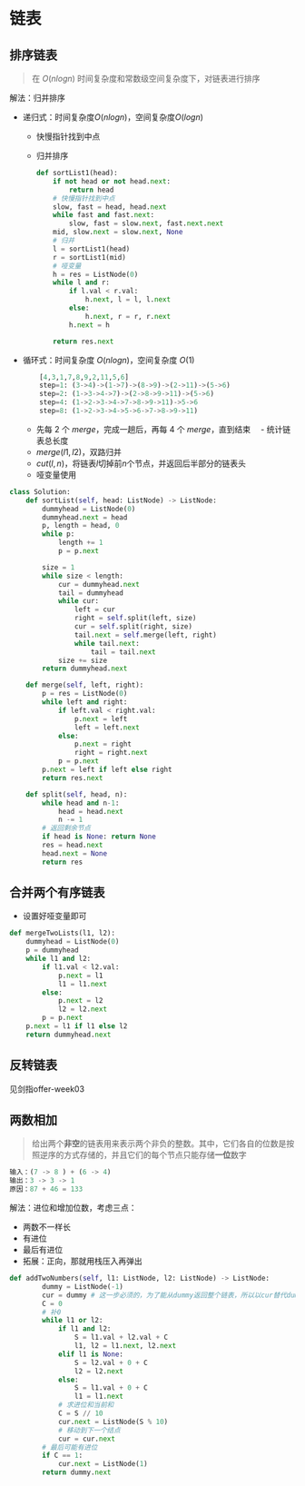 # 链表

## 排序链表

> 在 $O(nlogn)$ 时间复杂度和常数级空间复杂度下，对链表进行排序

解法：归并排序

- 递归式：时间复杂度$O(nlogn)$，空间复杂度$O(logn)$
  - 快慢指针找到中点
  - 归并排序

    ```python
    def sortList1(head):
        if not head or not head.next:
            return head
        # 快慢指针找到中点
        slow, fast = head, head.next
        while fast and fast.next:
            slow, fast = slow.next, fast.next.next
        mid, slow.next = slow.next, None
        # 归并
        l = sortList1(head)
        r = sortList1(mid)
        # 哑变量
        h = res = ListNode(0)
        while l and r:
            if l.val < r.val:
                h.next, l = l, l.next
            else:
                h.next, r = r, r.next
            h.next = h

        return res.next
    ```

- 循环式：时间复杂度 $O(nlogn)$，空间复杂度 $O(1)$

    ```python
        [4,3,1,7,8,9,2,11,5,6]
        step=1: (3->4)->(1->7)->(8->9)->(2->11)->(5->6)
        step=2: (1->3->4->7)->(2->8->9->11)->(5->6)
        step=4: (1->2->3->4->7->8->9->11)->5->6
        step=8: (1->2->3->4->5->6->7->8->9->11)
    ```

  - 先每 $2$ 个 $merge$，完成一趟后，再每 $4$ 个 $merge$，直到结束
　- 统计链表总长度
  - $merge(l1, l2)$，双路归并
  - $cut(l, n)$，将链表$l$切掉前$n$个节点，并返回后半部分的链表头
  - 哑变量使用

```python
class Solution:
    def sortList(self, head: ListNode) -> ListNode:
        dummyhead = ListNode(0)
        dummyhead.next = head
        p, length = head, 0
        while p:
            length += 1
            p = p.next

        size = 1
        while size < length:
            cur = dummyhead.next
            tail = dummyhead
            while cur:
                left = cur
                right = self.split(left, size)
                cur = self.split(right, size)
                tail.next = self.merge(left, right)
                while tail.next:
                    tail = tail.next
            size += size
        return dummyhead.next

    def merge(self, left, right):
        p = res = ListNode(0)
        while left and right:
            if left.val < right.val:
                p.next = left
                left = left.next
            else:
                p.next = right
                right = right.next
            p = p.next
        p.next = left if left else right
        return res.next

    def split(self, head, n):
        while head and n-1:
            head = head.next 
            n -= 1
        # 返回剩余节点
        if head is None: return None
        res = head.next
        head.next = None
        return res
```

## 合并两个有序链表

- 设置好哑变量即可

```python
def mergeTwoLists(l1, l2):
    dummyhead = ListNode(0)
    p = dummyhead
    while l1 and l2:
        if l1.val < l2.val:
            p.next = l1
            l1 = l1.next
        else:
            p.next = l2
            l2 = l2.next
        p = p.next
    p.next = l1 if l1 else l2
    return dummyhead.next
```

## 反转链表

见剑指offer-week03

## 两数相加

> 给出两个**非空**的链表用来表示两个非负的整数。其中，它们各自的位数是按照逆序的方式存储的，并且它们的每个节点只能存储**一位**数字

```python
输入：(7 -> 8 ) + (6 -> 4)
输出：3 -> 3 -> 1
原因：87 + 46 = 133
```

解法：进位和增加位数，考虑三点：

- 两数不一样长
- 有进位
- 最后有进位
- 拓展：正向，那就用栈压入再弹出

```python
def addTwoNumbers(self, l1: ListNode, l2: ListNode) -> ListNode:
        dummy = ListNode(-1)
        cur = dummy # 这一步必须的，为了能从dummy返回整个链表，所以以cur替代dummy迭代
        C = 0
        # 补0
        while l1 or l2:
            if l1 and l2:
                S = l1.val + l2.val + C
                l1, l2 = l1.next, l2.next
            elif l1 is None:
                S = l2.val + 0 + C
                l2 = l2.next
            else:
                S = l1.val + 0 + C
                l1 = l1.next
            # 求进位和当前和
            C = S // 10
            cur.next = ListNode(S % 10)
            # 移动到下一个结点
            cur = cur.next
        # 最后可能有进位
        if C == 1:
            cur.next = ListNode(1)
        return dummy.next
```

